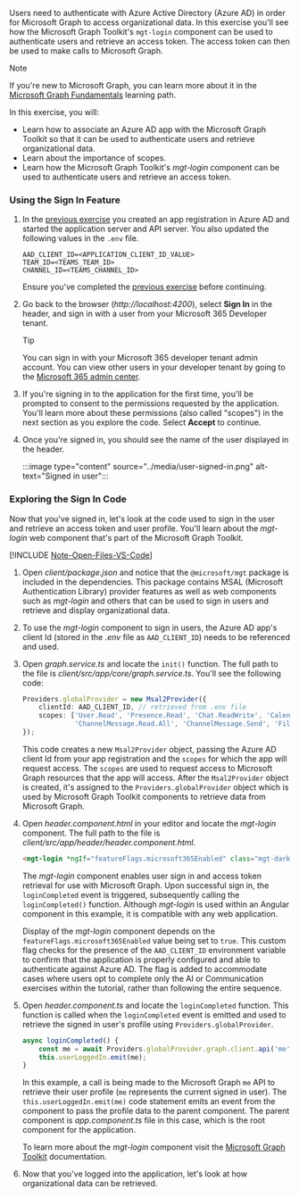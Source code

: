 <!-- markdownlint-disable MD041 -->

Users need to authenticate with Azure Active Directory (Azure AD) in order for Microsoft Graph to access organizational data. In this exercise you'll see how the Microsoft Graph Toolkit's `mgt-login` component can be used to authenticate users and retrieve an access token. The access token can then be used to make calls to Microsoft Graph.

> [!NOTE]
> If you're new to Microsoft Graph, you can learn more about it in the [Microsoft Graph Fundamentals](/training/paths/m365-msgraph-fundamentals/?WT.mc_id=m365-94501-dwahlin) learning path. 

In this exercise, you will:

- Learn how to associate an Azure AD app with the Microsoft Graph Toolkit so that it can be used to authenticate users and retrieve organizational data.
- Learn about the importance of scopes.
- Learn how the Microsoft Graph Toolkit's *mgt-login* component can be used to authenticate users and retrieve an access token.

### Using the Sign In Feature

1. In the [previous exercise](/microsoft-cloud/dev/tutorials/openai-acs-msgraph/?tutorial-step=8) you created an app registration in Azure AD and started the application server and API server. You also updated the following values in the `.env` file.

    ```
    AAD_CLIENT_ID=<APPLICATION_CLIENT_ID_VALUE>
    TEAM_ID=<TEAMS_TEAM_ID>
    CHANNEL_ID=<TEAMS_CHANNEL_ID>
    ```

    Ensure you've completed the [previous exercise](/microsoft-cloud/dev/tutorials/openai-acs-msgraph/?tutorial-step=8) before continuing.

1. Go back to the browser (*http://localhost:4200*), select **Sign In** in the header, and sign in with a user from your Microsoft 365 Developer tenant.

    > [!TIP]
    > You can sign in with your Microsoft 365 developer tenant admin account. You can view other users in your developer tenant by going to the [Microsoft 365 admin center](https://admin.microsoft.com/Adminportal/Home#/users).

1. If you're signing in to the application for the first time, you'll be prompted to consent to the permissions requested by the application. You'll learn more about these permissions (also called "scopes") in the next section as you explore the code. Select **Accept** to continue.

1. Once you're signed in, you should see the name of the user displayed in the header.

    :::image type="content" source="../media/user-signed-in.png" alt-text="Signed in user":::

### Exploring the Sign In Code

Now that you've signed in, let's look at the code used to sign in the user and retrieve an access token and user profile. You'll learn about the *mgt-login* web component that's part of the Microsoft Graph Toolkit.

[!INCLUDE [Note-Open-Files-VS-Code](./tip-open-files-vs-code.md)]

1. Open *client/package.json* and notice that the `@microsoft/mgt` package is included in the dependencies. This package contains MSAL (Microsoft Authentication Library) provider features as well as web components such as *mgt-login* and others that can be used to sign in users and retrieve and display organizational data.

1. To use the *mgt-login* component to sign in users, the Azure AD app's client Id (stored in the *.env* file as `AAD_CLIENT_ID`) needs to be referenced and used.

1. Open *graph.service.ts* and locate the `init()` function. The full path to the file is *client/src/app/core/graph.service.ts*. You'll see the following code:

    ```typescript
    Providers.globalProvider = new Msal2Provider({
        clientId: AAD_CLIENT_ID, // retrieved from .env file
        scopes: ['User.Read', 'Presence.Read', 'Chat.ReadWrite', 'Calendars.Read', 
                 'ChannelMessage.Read.All', 'ChannelMessage.Send', 'Files.Read.All', 'Mail.Read']
    });
    ```

    This code creates a new `Msal2Provider` object, passing the Azure AD client Id from your app registration and the `scopes` for which the app will request access. The `scopes` are used to request access to Microsoft Graph resources that the app will access. After the `Msal2Provider` object is created, it's assigned to the `Providers.globalProvider` object which is used by Microsoft Graph Toolkit components to retrieve data from Microsoft Graph.

1. Open *header.component.html* in your editor and locate the *mgt-login* component. The full path to the file is *client/src/app/header/header.component.html*.

    ```html
    <mgt-login *ngIf="featureFlags.microsoft365Enabled" class="mgt-dark" (loginCompleted)="loginCompleted()"></mgt-login>
    ```

    The *mgt-login* component enables user sign in and access token retrieval for use with Microsoft Graph. Upon successful sign in, the `loginCompleted` event is triggered, subsequently calling the `loginCompleted()` function. Although *mgt-login* is used within an Angular component in this example, it is compatible with any web application.

    Display of the *mgt-login* component depends on the `featureFlags.microsoft365Enabled` value being set to `true`. This custom flag checks for the presence of the `AAD_CLIENT_ID` environment variable to confirm that the application is properly configured and able to authenticate against Azure AD. The flag is added to accommodate cases where users opt to complete only the AI or Communication exercises within the tutorial, rather than following the entire sequence.
    
1. Open *header.component.ts* and locate the `loginCompleted` function. This function is called when the `loginCompleted` event is emitted and used to retrieve the signed in user's profile using `Providers.globalProvider`. 

    ```typescript
    async loginCompleted() {
        const me = await Providers.globalProvider.graph.client.api('me').get();
        this.userLoggedIn.emit(me);
    }
    ```

    In this example, a call is being made to the Microsoft Graph `me` API to retrieve their user profile (`me` represents the current signed in user). The `this.userLoggedIn.emit(me)` code statement emits an event from the component to pass the profile data to the parent component. The parent component is *app.component.ts* file in this case, which is the root component for the application.

    To learn more about the *mgt-login* component visit the [Microsoft Graph Toolkit](/graph/toolkit/components/login?WT.mc_id=m365-94501-dwahlin) documentation.

1. Now that you've logged into the application, let's look at how organizational data can be retrieved.
